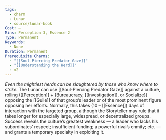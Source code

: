 ```yaml
---
tags:
  - charm
  - Lunar
  - source/lunar-book
Cost: —
Mins: Perception 3, Essence 2
Type: Permanent
Keywords:
  - None
Duration: Permanent
Prerequisite Charms:
  - "[[Soul-Piercing Predator Gaze]]"
  - "[[Understanding the Herd]]"
  - x2
---
```

*Even the mightiest herds can be slaughtered by those who know where to strike.*
The Lunar can use [[Soul-Piercing Predator Gaze]] against a culture, rolling ([[Perception]] + {Bureaucracy, [[Investigation]], or Socialize}) opposing the [[Guile]] of that group’s leader or of the most prominent figure opposing her efforts. Normally, this takes (10 – [[Essence]]) days of interaction with the targeted group, although the Storyteller may rule that it takes longer for especially large, widespread, or decentralized groups. Success reveals the culture’s greatest weakness — a leader who lacks his subordinates’ respect; insufficient funding; a powerful rival’s enmity; etc. — and grants a temporary specialty in exploiting it.